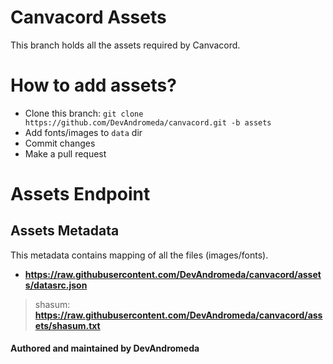 # Canvacord Assets

This branch holds all the assets required by Canvacord.

# How to add assets?

* Clone this branch: `git clone https://github.com/DevAndromeda/canvacord.git -b assets`
* Add fonts/images to `data` dir
* Commit changes
* Make a pull request

# Assets Endpoint

## Assets Metadata

This metadata contains mapping of all the files (images/fonts).
- **https://raw.githubusercontent.com/DevAndromeda/canvacord/assets/datasrc.json**

> shasum: **https://raw.githubusercontent.com/DevAndromeda/canvacord/assets/shasum.txt**

#### Authored and maintained by DevAndromeda
